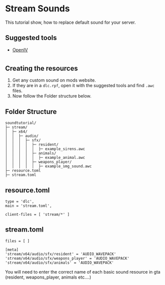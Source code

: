 # Stream Sounds
This tutorial show, how to replace default sound for your server.

## Suggested tools 
* [OpenIV](https://openiv.com/)
#

## Creating the resources
1. Get any custom sound on mods website.
2. If they are in a ```dlc.rpf```, open it with the suggested tools and find ```.awc``` files.
3. Now follow the Folder structure below.

## Folder Structure

```
soundtutorial/
├─ stream/
│  ├─ x64/
│  │  ├─ audio/
│  │  │  ├─ sfx/
│  │  │  │  ├─ resident/
│  │  │  │  │  ├─ example_sirens.awc
│  │  │  │  ├─ animals/
│  │  │  │  │  ├─ example_animal.awc
│  │  │  │  ├─ weapons_player/
│  │  │  │  │  ├─ example_smg_sound.awc
├─ resource.toml
├─ stream.toml
```

## **resource.toml**

```
type = 'dlc',
main = 'stream.toml',

client-files = [ 'stream/*' ]
```

## **stream.toml**

```
files = [ ]

[meta]
'stream/x64/audio/sfx/resident' = 'AUDIO_WAVEPACK'
'stream/x64/audio/sfx/weapons_player' = 'AUDIO_WAVEPACK'
'stream/x64/audio/sfx/animals' = 'AUDIO_WAVEPACK'
```

You will need to enter the correct name of each basic sound resource in gta (resident, weapons_player, animals etc....)
